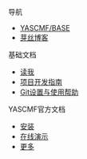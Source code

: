 导航
* [YASCMF/BASE](https://github.com/yascmf/base)
* [芽丝博客](http://www.yascmf.com/blog)

基础文档
* [读我](readme.md)
* [项目开发指南](guide.md)
* [Git设置与使用帮助](git.md)

YASCMF官方文档
* [安装](install.md)
* [在线演示](demo.md)
* [更多](http://www.yascmf.com/docs/index)



